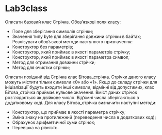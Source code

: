 # Lab3class
Описати базовий клас Стрічка.
Обов’язкові поля класу:
- Поле для зберігання символів стрічки;
- Значення типу byte для зберігання довжини стрічки в байтах;
Реалізувати обов’язкові методи наступного призначення:
- Конструктор без параметрів;
- Конструктор, який приймає в якості параметрів стрічку;
- Конструктор, який приймає в якості параметра символ;
- Метод для отримання довжини стрічки;
- Метод для очистки стрічки;

Описати похідний від Стрічка клас Бітова_стрічка. Стрічки даного класу
можуть містити тільки символи «0» або «1». Якщо до складу стрічки для
ініціалізації будуть входити інші символи, відмінні від допустимих, клас
Бітова_стрічка приймає нульове значення. Вміст даних стрічок розглядається як
двійкове число. Від’ємні числа зберігаються в додатковому коді.
Для класу Бітова_стрічка визначити наступні методи:
- Конструктор, що приймає в якості параметра стрічку;
- Зміна знаку на протилежний (переведення числа в додаткових код);
- Обрахунок арифметичної суми стрічок;
- Перевірка на рівність.
